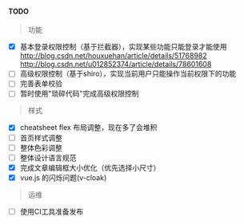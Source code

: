 #### TODO

> 功能
- [x] 基本登录权限控制（基于拦截器），实现某些功能只能登录才能使用
http://blog.csdn.net/houxuehan/article/details/51768982
http://blog.csdn.net/u012852374/article/details/78601608
- [ ] 高级权限控制（基于shiro），实现当前用户只能操作当前权限下的功能
- [ ] 完善表单校验
- [ ] 暂时使用"琐碎代码"完成高级权限控制

> 样式
- [x] cheatsheet flex 布局调整，现在多了会堆积
- [ ] 首页样式调整
- [ ] 整体色彩调整
- [ ] 整体设计语言规范
- [x] 完成文章编辑框大小优化（优先选择小尺寸）
- [x] vue.js 的闪烁问题(v-cloak)

> 运维
- [ ] 使用CI工具准备发布